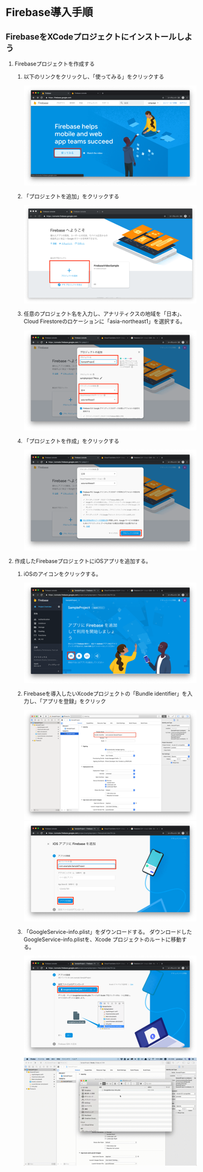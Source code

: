 # Firebase導入手順

## FirebaseをXCodeプロジェクトにインストールしよう

1. Firebaseプロジェクトを作成する
	
	1. 以下のリンクをクリックし、「使ってみる」をクリックする
		
		<img src="./img/Firebase01.png">
	
	2. 「プロジェクトを追加」をクリックする
	
		<img src="./img/Firebase02.png">

	3. 任意のプロジェクト名を入力し、アナリティクスの地域を「日本」、Cloud Firestoreのロケーションに「asia-northeast1」を選択する。

		<img src="./img/Firebase03.png">

	4. 「プロジェクトを作成」をクリックする

		<img src="./img/Firebase04.png">

2. 作成したFirebaseプロジェクトにiOSアプリを追加する。  

	1. iOSのアイコンをクリックする。

		<img src="./img/Firebase05.png">

	2. Firebaseを導入したいXcodeプロジェクトの「Bundle identifier」を入力し、「アプリを登録」をクリック

		<img src="./img/Firebase06.png">

		<img src="./img/Firebase07.png">

	3. 「GoogleService-info.plist」をダウンロードする。
	ダウンロードしたGoogleService-info.plistを、Xcode プロジェクトのルートに移動する。

		<img src="./img/Firebase08.png">

		<img src="./img/Firebase09.gif">